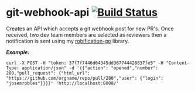 # git-webhook-api [![Build Status](https://travis-ci.org/josemrobles/git-webhook-api.svg?branch=master)](https://travis-ci.org/josemrobles/git-webhook-api)
Creates an API which accepts a git webhook post for new PR's. Once received, two dev team members are selected as reviewers then a notification is sent using my [robification-go](https://github.com/josemrobles/robification-go) library.

***Example:***
```
curl -X POST -H "token: 37f7f7446d64345dd367744428837fe5" -H "Content-Type: application/json" -d '{{"action": "opened","number": 280,"pull_request": {"html_url": "https://github.com/orgname/repo/pull/280","user": {"login": "josemrobles"}}}}' 'http://localhost:8008/'
```


